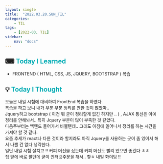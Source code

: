 ```yaml
---
layout: single
title:  "2022.03.20.SUN_TIL"
categories: 
    - TIL
tags: 
    - [2022-03, TIL]
sidebar:
    nav: "docs"
---
```



## ⌨ <a style="color:#00adb5">Today I Learned</a> 
- FRONTEND ( HTML, CSS, JS, JQUERY, BOOTSTRAP ) 복습

## 💡 <a style="color:#00adb5">Today I Thought</a>
오늘은 내일 시험에 대비하여 FrontEnd 복습을 하였다.<br>
복습을 하고 보니 내가 부분 부분 정리를 안한 것이 많았따..<br>
Jquery하고 bootstrap ( 이건 뭐 굳이 정리할게 없긴 하지만 .. ) , AJAX 통신은 아예 정리를 안해놔서.. 특히 Jquery 부분이 많이 부족한 것 같았다.<br>
다음주부터는 백엔드 들어가서 바쁠텐데.. 그래도 아침에 일어나서 정리를 하는 시간을 가져야 할 것 같다.<br>
요즘 추세가 react나 다른 것이라 할지라도 아직 Jquery를 사용하는 곳이 좀 있어서 해서 나쁠 건 없다 생각한다.<br>
일단 내일 시험 잘치고 !! 커피 머신을 샀는데 커피 머신도 빨리 왔으면 좋겠다 ㅎㅎ <br>
집 앞에 바로 팔던데 굳이 인터넷주문을 해서.. 핳ㅎ 내일 화이팅 !!